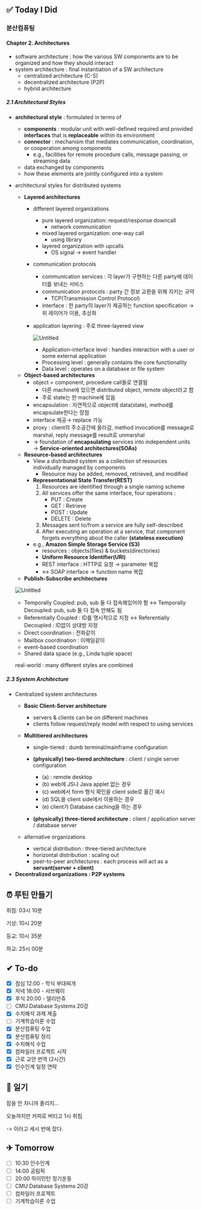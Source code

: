 
## ✅ Today I Did

### 분산컴퓨팅

#### Chapter 2. Architectures

- software architecture : how the various SW components are to be organized and how they should interact
- system architecture : final instantiation of a SW architecture
    - centralized architecture (C-S)
    - decentralized architecture (P2P)
    - hybrid architecture

##### 2.1 Architectural Styles

- **architectural style** : formulated in terms of
    - **components** : modular unit with well-defined required and provided **interfaces** that is **replaceable** within its environment
    - **connector** : mechanism that mediates communication, coordination, or cooperation among components
        - e.g., facilities for remote procedure calls, message passing, or streaming data
    - data exchanged by components
    - how these elements are jointly configured into a system
- architectural styles for distributed systems
    - **Layered architectures**
        - different layered organizations
            - pure layered organization: request/response downcall
                - network communication
            - mixed layered organization: one-way call
                - using library
            - layered organization with upcalls
                - OS signal → event handler
        - communication protocols
            - communication services : 각 layer가 구현하는 다른 party에 데이터를 보내는 서비스
            - communication protocols : party 간 정보 교환을 위해 지키는 규약
                - TCP(Transmission Control Protocol)
            - interface : 한 party의 layer가 제공하는 function specification → 위 레이어가 이용, 추상화
        - application layering : 주로 three-layered view
            
            ![Untitled](https://prod-files-secure.s3.us-west-2.amazonaws.com/a18b2827-2fa7-4662-9575-6540cc9a4444/81644c6e-46a9-435e-9c87-42d2eb935636/Untitled.png)
            
            - Application-interface level : handles interaction with a user or some external application
            - Processing level : generally contains the core functionality
            - Data level : operates on a database or file system
    - **Object-based architectures**
        - object = component, procedure call들로 연결됨
            - 다른 machine에 있으면 distributed object, remote object라고 함
            - 주로 state는 한 machine에 있음
        - encapsulation : 자연적으로 object에 data(state), method를 encapsulate한다는 장점
        - interface 제공→ replace 가능
        - proxy : client의 주소공간에 올라감, method invocation를 message로 marshal, reply message를 result로 unmarshal
        - → foundation of **encapsulating** services into independent units
        → **Service-oriented architectures(SOAs)**
    - **Resource-based architectures**
        - View a distributed system as a collection of resources individually managed by components
            - Resource may be added, removed, retrieved, and modified
        - **Representational State Transfer(REST)**
            1. Resources are identified through a single naming scheme
            2. All services offer the same interface, four operations : 
                - PUT : Create
                - GET : Retrieve
                - POST : Update
                - DELETE : Delete
            3. Messages sent to/from a service are fully self-described
            4. After executing an operation at a service, that component forgets everything about the caller **(stateless execution)**
        - e.g., **Amazon Simple Storage Service (S3)**
            - resources : objects(files) & buckets(directories)
            - **Uniform Resource Identifier(URI)**
            - REST interface : HTTP로 요청 → parameter 복잡
            - ↔ SOAP interface → function name 복잡
    - **Publish-Subscribe architectures**
    
    ![Untitled](https://prod-files-secure.s3.us-west-2.amazonaws.com/a18b2827-2fa7-4662-9575-6540cc9a4444/9174486f-9a23-4269-9d0f-7cb7714b952b/Untitled.png)
    
    - Temporally Coupled: pub, sub 둘 다 접속해있어야 함
    ↔ Temporally Decoupled: pub, sub 둘 다 접속 안해도 됨
    - Referentially Coupled : ID를 명시적으로 지정
    ↔ Referentially Decoupled : ID없이 상대방 지정
    - Direct coordination : 전화같이
    - Mailbox coordination : 이메일같이
    - event-based coordination
    - Shared data space (e.g., Linda tuple space)
    
    
    real-world : many different styles are combined
    

##### 2.3 System Architecture

- Centralized system architectures
    - **Basic Client-Server architecture**
        - servers & clients can be on different machines
        - clients follow request/reply model with respect to using services
    - **Multitiered architectures**
        - single-tiered : dumb terminal/mainframe configuration
                        
        - **(physically) two-tiered architecture** : client / single server configuration
            
            
            - (a) : remote desktop
            - (b) web에 JS나 Java applet 없는 경우
            - (c) web에서 form 형식 확인을 client side로 옮긴 예시
            - (d) SQL을 client side에서 이용하는 경우
            - (e) client가 Database caching을 하는 경우
        - **(physically) three-tiered architecture** : client / application server / database server
    
    
    - alternative organizations
        - vertical distribution : three-tiered architecture
        - horizontal distribution : scaling out
        - peer-to-peer architectures : each process will act as a **servant(server + client)**
- **Decentralized organizations : P2P systems**

## ⏰ 루틴 만들기

취침: 03시 10분 

기상: 10시 20분

등교: 10시 35분

하교: 25시 00분

## ✔ To-do

- [x] 점심 12:00 - 학식 부대찌개
- [x] 저녁 18:00 - 서브웨이
- [x] 후식 20:00 - 델리만쥬
- [ ] CMU Database Systems 20강
- [x] 수치해석 과제 제출
- [ ] 기계학습이론 수업
- [x] 분산컴퓨팅 수업
- [x] 분산컴퓨팅 정리
- [x] 수치해석 수업
- [x] 컴파일러 프로젝트 시작
- [x] 근로 교안 번역 (2시간)
- [x] 인수인계 일정 연락

## 💭 일기

잠을 안 자니까 졸리지...

오늘까지만 커피로 버티고 1시 취침

-> 이러고 세시 반에 잤다.

## ✈ Tomorrow

- [ ] 10:30 인수인계
- [ ] 14:00 공림픽
- [ ] 20:00 하이민턴 정기운동
- [ ] CMU Database Systems 20강
- [ ] 컴파일러 프로젝트
- [ ] 기계학습이론 수업
